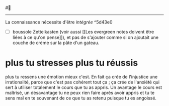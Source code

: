 #🌱 

---
La connaissance nécessite d'être *intégrée*  ^5d43e0
- [ ] boussole Zettelkasten
(voir aussi [[Les evergreen notes doivent être liées à ce qu'on pense]]), et pas de s'ajouter comme si on ajoutait une couche de crème sur la pâte d'un gateau.

# plus tu stresses plus tu réussis
plus tu ressens une émotion mieux c'est. En fait ça crée de l'injustice une irrationalité, parce que c'est pas cohérent tout ça ; ça crée de l'anxiété qui sert à utiliser totalement le cours que tu as appris. Un avantage le cours est maîtrisé, un désavantage tu ne peux rien faire après avoir appris et tu te sens mal en te souvenant de ce que tu as retenu puisque tu es angoissé.